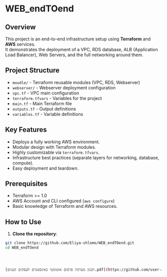 # WEB_endTOend

## Overview
This project is an end-to-end infrastructure setup using **Terraform** and **AWS** services.  
It demonstrates the deployment of a VPC, RDS database, ALB (Application Load Balancer), Web Servers, and the full networking around them.

## Project Structure
- `moudle/` - Terraform reusable modules (VPC, RDS, Webserver)
- `webserver/` - Webserver deployment configuration
- `vpc.tf` - VPC main configuration
- `terraform.tfvars` - Variables for the project
- `main.tf` - Main Terraform file
- `outputs.tf` - Output definitions
- `variables.tf` - Variable definitions

## Key Features
- Deploys a fully working AWS environment.
- Modular design with Terraform modules.
- Highly customizable via `terraform.tfvars`.
- Infrastructure best practices (separate layers for networking, database, compute).
- Easy deployment and teardown.

## Prerequisites
- Terraform >= 1.0
- AWS Account and CLI configured (`aws configure`)
- Basic knowledge of Terraform and AWS resources.

## How to Use

1. **Clone the repository**:

```bash
git clone https://github.com/Eliya-shlomo/WEB_endTOend.git
cd WEB_endTOend




[תכנון מערכת פרסום אוטומטי באינסטגרם לעסקים קטנים.pdf](https://github.com/user-attachments/files/20608783/default.pdf)

